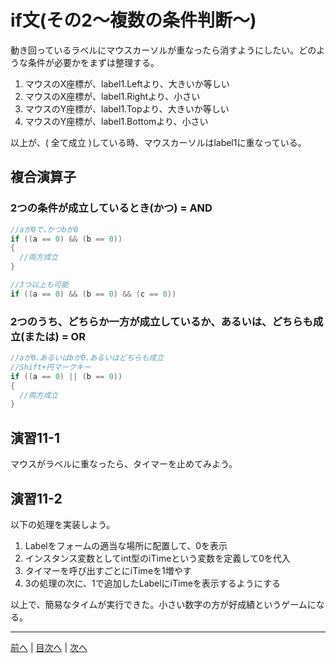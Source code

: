 # if文(その2～複数の条件判断～)
動き回っているラベルにマウスカーソルが重なったら消すようにしたい。どのような条件が必要かをまずは整理する。

1. マウスのX座標が、label1.Leftより、大きいか等しい
2. マウスのX座標が、label1.Rightより、小さい
3. マウスのY座標が、label1.Topより、大きいか等しい
4. マウスのY座標が、label1.Bottomより、小さい

以上が、( 全て成立 )している時、マウスカーソルはlabel1に重なっている。

## 複合演算子

### 2つの条件が成立しているとき(かつ) = AND

```cs
//aが0で､かつbが0
if ((a == 0) && (b == 0))
{
  //両方成立
}

//3つ以上も可能
if ((a == 0) && (b == 0) && (c == 0))
```

### 2つのうち、どちらか一方が成立しているか、あるいは、どちらも成立(または) = OR

```cs
//aが0､あるいはbが0､あるいはどちらも成立
//Shift+円マークキー
if ((a == 0) || (b == 0))
{
  //両方成立
}
```

## 演習11-1
マウスがラベルに重なったら、タイマーを止めてみよう。

## 演習11-2
以下の処理を実装しよう。

1.	Labelをフォームの適当な場所に配置して、0を表示
2.	インスタンス変数としてint型のiTimeという変数を定義して0を代入
3.	タイマーを呼び出すごとにiTimeを1増やす
4.	3の処理の次に、1で追加したLabelにiTimeを表示するようにする

以上で、簡易なタイムが実行できた。小さい数字の方が好成績というゲームになる。

---

[前へ](10.md) | [目次へ](README.md#%E7%9B%AE%E6%AC%A1) | [次へ](12.md)
